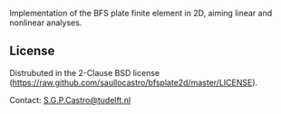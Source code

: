 Implementation of the BFS plate finite element in 2D, aiming linear and
nonlinear analyses.

License
-------
Distrubuted in the 2-Clause BSD license (https://raw.github.com/saullocastro/bfsplate2d/master/LICENSE).

Contact: S.G.P.Castro@tudelft.nl

